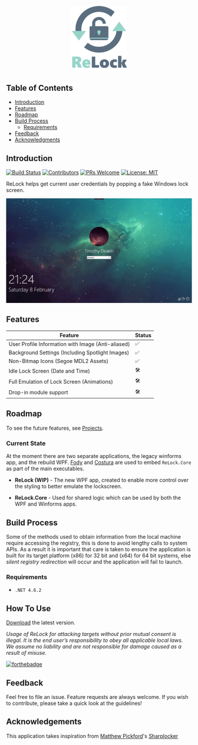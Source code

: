 <div align="center">
  <img width="30%" src="logo.png">
</div>

## Table of Contents

- [Introduction](#introduction)
- [Features](#features)
- [Roadmap](#roadmap)
- [Build Process](#build-process)
  - [Requirements](#requirements)
- [Feedback](#feedback)
- [Acknowledgments](#acknowledgements)

## Introduction

[![Build Status](https://img.shields.io/travis/cftad/ReLock.svg?style=flat-square)](https://travis-ci.org/gitpoint/git-point)
[![Contributors](https://img.shields.io/github/contributors/cftad/ReLock?style=flat-square)](./CONTRIBUTORS.md)
[![PRs Welcome](https://img.shields.io/badge/PRs-welcome-brightgreen.svg?style=flat-square)](http://makeapullrequest.com)
[![License: MIT](https://img.shields.io/badge/License-MIT-yellow.svg?style=flat-square)](https://opensource.org/licenses/MIT)

ReLock helps get current user credentials by popping a fake Windows lock screen.

![ReLock Screenshot](screenshot.png)

## Features

|Feature|Status|
|---|---|
|User Profile Information with Image (Anti-aliased)|:white_check_mark:|
|Background Settings (Including Spotlight Images)|:white_check_mark:|
|Non-Bitmap Icons (Segoe MDL2 Assets)|:white_check_mark:|
|Idle Lock Screen (Date and Time)|:hammer_and_wrench:|
|Full Emulation of Lock Screen (Animations)|:hammer_and_wrench:|
|Drop-in module support| :hammer_and_wrench:|

## Roadmap

To see the future features, see [Projects](https://github.com/cftad/ReLock/projects).

### Current State

At the moment there are two separate applications, the legacy winforms app, and the rebuild WPF. [Fody](https://github.com/Fody/Fody) and [Costura](https://github.com/Fody/Costura) are used to embed `ReLock.Core` as part of the main executables.

- **ReLock (WIP)** - The new WPF app, created to enable more control over the styling to better emulate the lockscreen.

- **ReLock.Core** - Used for shared logic which can be used by both the WPF and Winforms apps.

## Build Process

Some of the methods used to obtain information from the local machine require accessing the registry, this is done to avoid lengthy calls to system APIs. As a result it is important that care is taken to ensure the application is built for its target platform (x86) for 32 bit and (x64) for 64 bit systems, else _silent registry redirection_ will occur and the application will fail to launch.

### Requirements

- `.NET 4.6.2`

## How To Use

[Download](/releases) the latest version.

 _Usage of ReLock for attacking targets without prior mutual consent is illegal. It is the end user’s responsibility to obey all applicable local laws. We assume no liability and are not responsible for damage caused as a result of misuse._

[![forthebadge](https://forthebadge.com/images/badges/powered-by-responsibility.svg)](https://forthebadge.com)

## Feedback

Feel free to file an issue. Feature requests are always welcome. If you wish to contribute, please take a quick look at the guidelines!

## Acknowledgements

This application takes inspiration from [Matthew Pickford](https://github.com/Pickfordmatt/)'s [Sharplocker](https://github.com/Pickfordmatt/SharpLocker)
